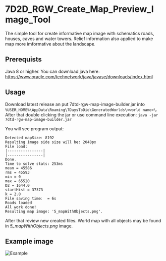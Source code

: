 # 7D2D_RGW_Create_Map_Preview_Image_Tool
The simple tool for create informative map image with schematics roads, houses, caves and water towers. Relief information also applied to make map more imformative about the landscape.

## Prerequists
Java 8 or higher. You can download java here: https://www.oracle.com/technetwork/java/javase/downloads/index.html

## Usage
Download latest release an put 7dtd-rgw-map-image-builder.jar into `%USER_HOME%\AppData\Roaming\7DaysToDie\GeneratedWorlds\<world name>\`.
After that double clicking the jar or use command line execution:
`java -jar 7dtd-rgw-map-image-builder.jar`

You will see program output:
```
Detected mapSize: 8192
Resulting image side size will be: 2048px
File load:
|----------------|
|----------------|
Done.
Time to solve stats: 253ms
mean = 45586
rms = 45593
min = 0
max = 65520
D2 = 1644.0
startHist = 37373
k = 2.0
File saving time:  = 6s
Roads loaded
All work done!
Resulting map image: '5_mapWithObjects.png'.
```

After that review new created files. World map with all objects may be found in *5_mapWithObjects.png* image.

## Example image
![Example](https://ydnvqg.db.files.1drv.com/y4moZmdOLOhff9MvZFkUDu0ao7MNBeWDFTc4AR7XSlOnrfC7D0l2Zx7kOtN0pWe0irGbsjCpBp9r7-iL_N9cPhofVdbz_CnsyNriS6PDRw6UAtb-WPI5hnoAPAsgGKlHBxrGuTHKGOtIQqhKkplpqbvYnsIuFBAt0ghVcGK49RviuneicpiYoTqbsqyo1MZKNu2YDpt7uzIF69g-4zrFoLicA/5_mapWithObjects.png)
